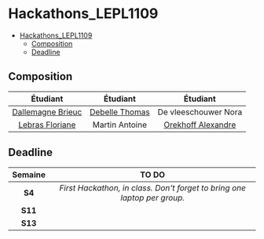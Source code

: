 # Hackathons_LEPL1109

- [Hackathons\_LEPL1109](#hackathons_lepl1109)
  - [Composition](#composition)
  - [Deadline](#deadline)


## Composition

|                         Étudiant                         |                  Étudiant                   |                     Étudiant                      |
| :------------------------------------------------------: | :-----------------------------------------: | :-----------------------------------------------: |
| [Dallemagne Brieuc](https://github.com/BrieucDallemagne) | [Debelle Thomas](https://github.com/Tfloow) |               De vleeschouwer Nora                |
|      [Lebras Floriane](https://github.com/fllebras)      |               Martin Antoine                | [Orekhoff Alexandre](https://github.com/Hokkaydo) |

## Deadline

| Semaine | TO DO |
| :-----: | :---: |
| **S4**  |    *First Hackathon, in class. Don't forget to bring one laptop per group.*   |
| **S11** |       |
| **S13** |       |